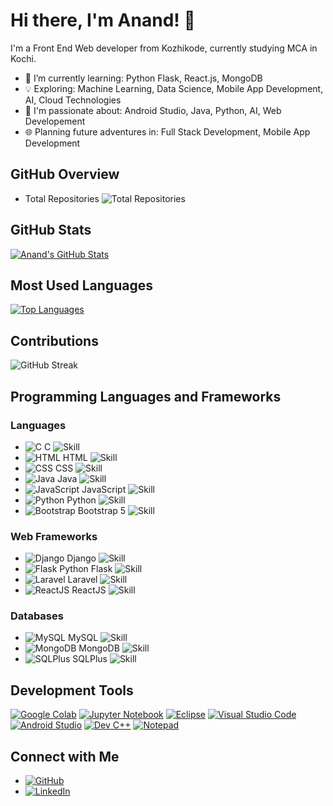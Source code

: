 # Hi there, I'm Anand! 👋

I'm a Front End Web developer from Kozhikode, currently studying MCA in Kochi.

- 🌱 I’m currently learning: Python Flask, React.js, MongoDB
- 💡 Exploring: Machine Learning, Data Science, Mobile App Development, AI, Cloud Technologies
- 🚀 I'm passionate about: Android Studio, Java, Python, AI, Web Developement
- 🌐 Planning future adventures in: Full Stack Development, Mobile App Development

## GitHub Overview

- Total Repositories
  ![Total Repositories](https://img.shields.io/badge/Total-58-brightgreen?style=flat-square)

## GitHub Stats

[![Anand's GitHub Stats](https://github-readme-stats.vercel.app/api?username=AnandC7github&show_icons=true&count_private=true&hide=contribs,issues&theme=radical)](https://github.com/AnandC7github)


## Most Used Languages

[![Top Languages](https://github-readme-stats.vercel.app/api/top-langs/?username=AnandC7github&layout=compact&theme=radical)](https://github.com/AnandC7github)


## Contributions

![GitHub Streak](https://github-readme-streak-stats.herokuapp.com/?user=AnandC7github&)



## Programming Languages and Frameworks

### Languages
- ![C](https://img.icons8.com/color/48/000000/c-programming.png) C ![Skill](https://img.shields.io/badge/Skill-Intermediate-yellow)
- ![HTML](https://img.icons8.com/color/48/000000/html-5.png) HTML ![Skill](https://img.shields.io/badge/Skill-Expert-brightgreen)
- ![CSS](https://img.icons8.com/color/48/000000/css3.png) CSS ![Skill](https://img.shields.io/badge/Skill-Intermediate-yellow)
- ![Java](https://img.icons8.com/color/48/000000/java-coffee-cup-logo.png) Java ![Skill](https://img.shields.io/badge/Skill-Intermediate-yellow)
- ![JavaScript](https://img.icons8.com/color/48/000000/javascript.png) JavaScript ![Skill](https://img.shields.io/badge/Skill-Intermediate-yellow)
- ![Python](https://img.icons8.com/color/48/000000/python.png) Python ![Skill](https://img.shields.io/badge/Skill-Intermediate-yellow)
- ![Bootstrap](https://img.icons8.com/color/48/000000/bootstrap.png) Bootstrap 5 ![Skill](https://img.shields.io/badge/Skill-Intermediate-yellow)

### Web Frameworks
- ![Django](https://img.icons8.com/ios-filled/50/000000/django.png) Django ![Skill](https://img.shields.io/badge/Skill-Starter-blue)
- ![Flask](https://img.icons8.com/ios-filled/50/000000/flask.png) Python Flask ![Skill](https://img.shields.io/badge/Skill-Intermediate-yellow)
- ![Laravel](https://img.icons8.com/ios-filled/50/000000/laravel.png) Laravel ![Skill](https://img.shields.io/badge/Skill-Intermediate-yellow)
- ![ReactJS](https://img.icons8.com/ios-filled/50/000000/react-native.png) ReactJS ![Skill](https://img.shields.io/badge/Skill-Starter-blue)

### Databases
- ![MySQL](https://img.icons8.com/ios-filled/50/000000/mysql-logo.png) MySQL ![Skill](https://img.shields.io/badge/Skill-Expert-brightgreen)
- ![MongoDB](https://img.icons8.com/color/48/000000/mongodb.png) MongoDB ![Skill](https://img.shields.io/badge/Skill-Starter-blue)
- ![SQLPlus](https://img.icons8.com/windows/32/000000/sql.png) SQLPlus ![Skill](https://img.shields.io/badge/Skill-Expert-brightgreen)



## Development Tools

[![Google Colab](https://img.shields.io/badge/Google_Colab-orange?logo=google-colab&style=flat-square)](https://colab.research.google.com/)
[![Jupyter Notebook](https://img.shields.io/badge/Jupyter_Notebook-blue?logo=jupyter&style=flat-square)](https://jupyter.org/)
[![Eclipse](https://img.shields.io/badge/Eclipse-yellow?logo=eclipse&style=flat-square)](https://www.eclipse.org/)
[![Visual Studio Code](https://img.shields.io/badge/VS_Code-blue?logo=visual-studio-code&style=flat-square)](https://code.visualstudio.com/)
[![Android Studio](https://img.shields.io/badge/Android_Studio-green?logo=android&style=flat-square)](https://developer.android.com/studio)
[![Dev C++](https://img.shields.io/badge/Dev_C++-purple?style=flat-square)](https://sourceforge.net/projects/orwelldevcpp/)
[![Notepad](https://img.shields.io/badge/Notepad-lightgrey?logo=notepad&style=flat-square)](https://notepad-plus-plus.org/)


## Connect with Me

- [![GitHub](https://img.shields.io/badge/GitHub-AnandC7github-black?logo=github&style=flat-square)](https://github.com/AnandC7github)
- [![LinkedIn](https://img.shields.io/badge/LinkedIn-Anand-blue?logo=linkedin&style=flat-square)](https://www.linkedin.com/in/anand-c-6708b1260/)


